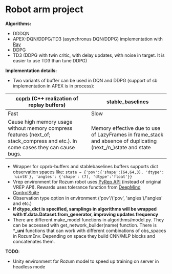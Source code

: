 # Robot arm project
**Algorithms:**
* DDDQN 
* APEX-DQN/DDPG/TD3 (asynchronus DQN/DDPG) implementation with [Ray](https://docs.ray.io/en/latest/)
* DDPG
* TD3 (DDPG with twin critic, with delay updates, with noise in target. It is easier to use TD3 than tune DDPG)

**Implementation details:**
* Two variants of buffer can be used in DQN and DDPG (support of sb implementation
 in APEX is in process):
 
| [ccprb](https://ymd_h.gitlab.io/cpprb/) (C++ realization of replay buffers) | stable_baselines |
|------------|-----------------|
| Fast | Slow|
|Cause high memory usage without memory compress features (next_of; stack_compress and etc.). In some cases they can cause bugs.|Memory effective due to use of LazyFrames in frame_stack and absence of duplicating (next_/n_)state and state|

* Wrapper for cpprb-buffers and stablebaselines buffers
 supports dict observation spaces like:
 ```state = {'pov':{'shape':(64,64,3), 'dtype': 'uint8'}, 'angles': {'shape': (7), 'dtype':'float'}} ```
* Vrep environment for Rozum robot uses [PyRep API](https://github.com/stepjam/PyRep)
 (instead of original VREP API). Rewards uses tolerance function from [DeepMind ControlSuite](https://github.com/deepmind/dm_control)
* Observation type option in environment ('pov'/('pov', 'angles')/'angles' and etc.)
* **If dtype_dict is specified, samplings in algorithms will be wrapped with tf.data.Dataset.from_generator, improving updates frequency**
* There are different make_model functions in algorithms/model.py. 
They can be accessed with get_network_builder(name) function. There is ***_uni** functions that can work with different combinations 
 of obs_spaces in RozumEnv. Depending on space they build CNN/MLP blocks and concatenates them.

**TODO**:
* Unity environment for Rozum model
 to speed up training on server in headless mode